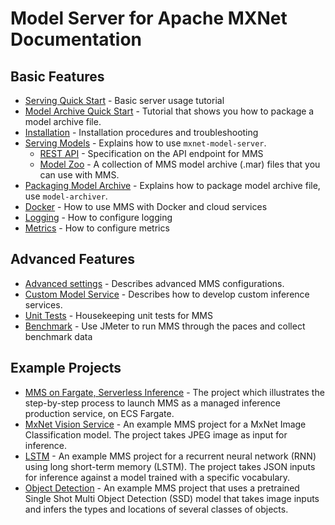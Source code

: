 # Model Server for Apache MXNet Documentation

## Basic Features
* [Serving Quick Start](../README.md#serve-a-model) - Basic server usage tutorial
* [Model Archive Quick Start](../model-archive/README.md#creating-a-model-archive) - Tutorial that shows you how to package a model archive file.
* [Installation](install.md) - Installation procedures and troubleshooting
* [Serving Models](server.md) - Explains how to use `mxnet-model-server`.
  * [REST API](rest_api.md) - Specification on the API endpoint for MMS
  * [Model Zoo](model_zoo.md) - A collection of MMS model archive (.mar) files that you can use with MMS.
* [Packaging Model Archive](../model-archiver/README.md) - Explains how to package model archive file, use `model-archiver`.
* [Docker](../docker/README.md) - How to use MMS with Docker and cloud services
* [Logging](logging.md) - How to configure logging
* [Metrics](metrics.md) - How to configure metrics

## Advanced Features
* [Advanced settings](configuration.md) - Describes advanced MMS configurations.
* [Custom Model Service](custom_service.md) - Describes how to develop custom inference services.
* [Unit Tests](../mms/tests/README.md) - Housekeeping unit tests for MMS
* [Benchmark](../benchmarks/README.md) - Use JMeter to run MMS through the paces and collect benchmark data

## Example Projects
* [MMS on Fargate, Serverless Inference](mms_on_fargate.md) - The project which illustrates the step-by-step process to launch MMS as a managed inference production service, on ECS Fargate.
* [MxNet Vision Service](../examples/mxnet_vision/README.md) - An example MMS project for a MxNet Image Classification model. The project takes JPEG image as input for inference.
* [LSTM](../examples/lstm_ptb/README.md) - An example MMS project for a recurrent neural network (RNN) using long short-term memory (LSTM). The project takes JSON inputs for inference against a model trained with a specific vocabulary.
* [Object Detection](../examples/ssd/README.md) - An example MMS project that uses a pretrained Single Shot Multi Object Detection (SSD) model that takes image inputs and infers the types and locations of several classes of objects.
